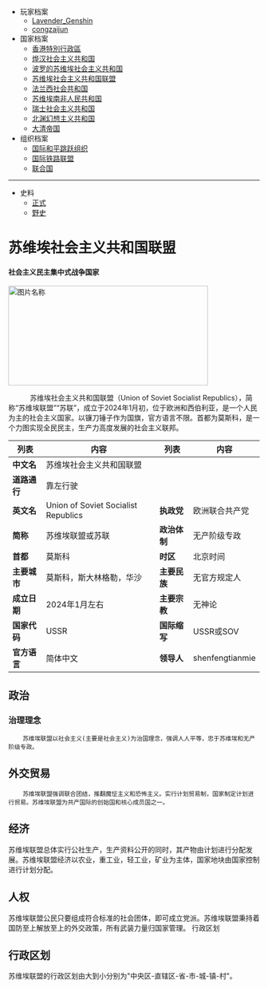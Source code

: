 - 玩家档案
  - [Lavender_Genshin](/档案馆/已归档/人物WIKI/Lavender_Genshin.md)
  - [congzaijun](/档案馆/已归档/人物WIKI/congzaijun.md) 
- 国家档案
  - [香港特別行政區](/档案馆/已归档/国家WIKI/香港特別行政區.md)
  - [烨汉社会主义共和国](/档案馆/已归档/国家WIKI/烨汉社会主义共和国.md)
  - [波罗的苏维埃社会主义共和国](/档案馆/已归档/国家WIKI/波罗的苏维埃社会主义共和国.md)
  - [苏维埃社会主义共和国联盟](/档案馆/已归档/国家WIKI/苏维埃社会主义共和国联盟.md)
  - [法兰西社会共和国](/档案馆/已归档/国家WIKI/法兰西社会共和国.md)
  - [苏维埃南非人民共和国](/档案馆/已归档/国家WIKI/苏维埃南非人民共和国.md)
  - [瑞士社会主义共和国](/档案馆/已归档/国家WIKI/瑞士社会主义共和国.md)
  - [北渊幻想主义共和国](/档案馆/已归档/国家WIKI/北渊幻想主义共和国.md)
  - [大清帝国](/档案馆/已归档/国家WIKI/大清帝国.md)
- 组织档案
  - [国际和平跳跃组织](/档案馆/已归档/同盟组织WIKI/国际和平跳跃组织.md)
  - [国际铁路联盟](/档案馆/已归档/同盟组织WIKI/国际铁路联盟.md)
  - [联合国](/档案馆/已归档/同盟组织WIKI/联合国.md)

---
- 史料
  - [正式](/档案馆/已归档/国家历史/正史.md)
  - [野史](/档案馆/已归档/国家历史/野史.md)

# 苏维埃社会主义共和国联盟<!-- {docsify-ignore-all} -->

#### 社会主义民主集中式战争国家

<img src="https://img-cdn.yvmou.cn/pigo/202412161817359.jpeg" class="align-right" width="400" height="200" alt="图片名称" />

<p>&nbsp;&nbsp;&nbsp;&nbsp;&nbsp;&nbsp;&nbsp;&nbsp;&nbsp;&nbsp;&nbsp;苏维埃社会主义共和国联盟（Union of Soviet Socialist Republics），简称“苏维埃联盟”“苏联”，成立于2024年1月初，位于欧洲和西伯利亚，是一个人民为主的社会主义国家。以镰刀锤子作为国旗，官方语言不限。首都为莫斯科，是一个力图实现全民民主，生产力高度发展的社会主义联邦。
</p>

| 列表         | 内容                                | 列表         | 内容            |
| ------------ | ----------------------------------- | ------------ | --------------- |
| **中文名**   | 苏维埃社会主义共和国联盟            |              |                 |
| **道路通行** | 靠左行驶                            |              |                 |
| **英文名**   | Union of Soviet Socialist Republics | **执政党**   | 欧洲联合共产党  |
| **简称**     | 苏维埃联盟或苏联                    | **政治体制** | 无产阶级专政    |
| **首都**     | 莫斯科                              | **时区**     | 北京时间        |
| **主要城市** | 莫斯科，斯大林格勒，华沙            | **主要民族** | 无官方规定人    |
| **成立日期** | 2024年1月左右                       | **主要宗教** | 无神论          |
| **国家代码** | USSR                                | **国际缩写** | USSR或SOV       |
| **官方语言** | 简体中文                            | **领导人**   | shenfengtianmie |



## 政治

### 治理理念

        苏维埃联盟以社会主义(主要是社会主义)为治国理念，强调人人平等，忠于苏维埃和无产阶级专政。


## 外交贸易

        苏维埃联盟强调联合团结，推翻魔怔主义和恐怖主义。实行计划贸易制，国家制定计划进行贸易。苏维埃联盟为共产国际的创始国和核心成员国之一。

## 经济 

  苏维埃联盟总体实行公社生产，生产资料公开的同时，其产物由计划进行分配发展。苏维埃联盟经济以农业，重工业，轻工业，矿业为主体，国家地块由国家控制进行计划分配。

## 人权

   苏维埃联盟公民只要组成符合标准的社会团体，即可成立党派。苏维埃联盟秉持着国防至上解放至上的外交政策，所有武装力量归国家管理。
行政区划

## 行政区划
苏维埃联盟的行政区划由大到小分别为"中央区-直辖区-省-市-城-镇-村"。